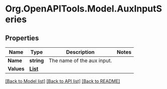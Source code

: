 # Org.OpenAPITools.Model.AuxInputSeries
## Properties

Name | Type | Description | Notes
------------ | ------------- | ------------- | -------------
**Name** | **string** | The name of the aux input. | 
**Values** | [**List<AuxInput>**](AuxInput.md) |  | 

[[Back to Model list]](../README.md#documentation-for-models) [[Back to API list]](../README.md#documentation-for-api-endpoints) [[Back to README]](../README.md)

